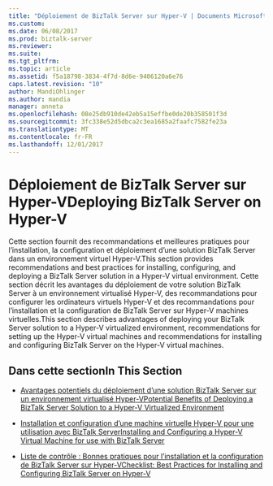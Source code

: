 ```yaml
---
title: "Déploiement de BizTalk Server sur Hyper-V | Documents Microsoft"
ms.custom: 
ms.date: 06/08/2017
ms.prod: biztalk-server
ms.reviewer: 
ms.suite: 
ms.tgt_pltfrm: 
ms.topic: article
ms.assetid: f5a18798-3834-4f7d-8d6e-9406120a6e76
caps.latest.revision: "10"
author: MandiOhlinger
ms.author: mandia
manager: anneta
ms.openlocfilehash: 08e25db910de42eb5a15effbe0de20b358501f3d
ms.sourcegitcommit: 3fc338e52d5dbca2c3ea1685a2faafc7582fe23a
ms.translationtype: MT
ms.contentlocale: fr-FR
ms.lasthandoff: 12/01/2017
---
```

# <a name="deploying-biztalk-server-on-hyper-v"></a><span data-ttu-id="5ba94-102">Déploiement de BizTalk Server sur Hyper-V</span><span class="sxs-lookup"><span data-stu-id="5ba94-102">Deploying BizTalk Server on Hyper-V</span></span>
<span data-ttu-id="5ba94-103">Cette section fournit des recommandations et meilleures pratiques pour l’installation, la configuration et déploiement d’une solution BizTalk Server dans un environnement virtuel Hyper-V.</span><span class="sxs-lookup"><span data-stu-id="5ba94-103">This section provides recommendations and best practices for installing, configuring, and deploying a BizTalk Server solution in a Hyper-V virtual environment.</span></span> <span data-ttu-id="5ba94-104">Cette section décrit les avantages du déploiement de votre solution BizTalk Server à un environnement virtualisé Hyper-V, des recommandations pour configurer les ordinateurs virtuels Hyper-V et des recommandations pour l’installation et la configuration de BizTalk Server sur Hyper-V machines virtuelles.</span><span class="sxs-lookup"><span data-stu-id="5ba94-104">This section describes advantages of deploying your BizTalk Server solution to a Hyper-V virtualized environment, recommendations for setting up the Hyper-V virtual machines and recommendations for installing and configuring BizTalk Server on the Hyper-V virtual machines.</span></span>  
  
## <a name="in-this-section"></a><span data-ttu-id="5ba94-105">Dans cette section</span><span class="sxs-lookup"><span data-stu-id="5ba94-105">In This Section</span></span>  
  
-   [<span data-ttu-id="5ba94-106">Avantages potentiels du déploiement d’une solution BizTalk Server sur un environnement virtualisé Hyper-V</span><span class="sxs-lookup"><span data-stu-id="5ba94-106">Potential Benefits of Deploying a BizTalk Server Solution to a Hyper-V Virtualized Environment</span></span>](../technical-guides/benefits-of-deploying-a-biztalk-server-solution-to-a-hyper-v-environment.md)  
  
-   [<span data-ttu-id="5ba94-107">Installation et configuration d’une machine virtuelle Hyper-V pour une utilisation avec BizTalk Server</span><span class="sxs-lookup"><span data-stu-id="5ba94-107">Installing and Configuring a Hyper-V Virtual Machine for use with BizTalk Server</span></span>](../technical-guides/install-and-configure-a-hyper-v-virtual-machine-to-use-for-biztalk-server.md)  
  
-   [<span data-ttu-id="5ba94-108">Liste de contrôle : Bonnes pratiques pour l’installation et la configuration de BizTalk Server sur Hyper-V</span><span class="sxs-lookup"><span data-stu-id="5ba94-108">Checklist: Best Practices for Installing and Configuring BizTalk Server on Hyper-V</span></span>](../technical-guides/checklist-best-practices-to-install-and-configure-biztalk-server-on-hyper-v.md)